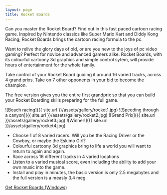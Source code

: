 ```yaml
---
layout: page
title: Rocket Boards
---
```

Can you master the Rocket Board? Find out in this fast paced cartoon racing game. Inspired by Nintendo classics like Super Mario Kart and Diddy Kong Racing; Rocket Boards brings the cartoon racing formula to the pc.

Want to relive the glory days of old, or are you new to the joys of pc video gaming? Perfect for novice and advanced gamers alike. Rocket Boards, with its colourful cartoony 3d graphics and simple control sytem, will provide hours of entertainment for the whole family.

Take control of your Rocket Board guiding it around 16 varied tracks, across 4 grand prixs. Take on 7 other opponents in your bid to become the champion.

The free version gives you the entire first grandprix so that you can build your Rocket Boarding skills preparing for the full game.

<div class="gallery" markdown="1">

![Beach racing]({{ site.url }}/assets/gallery/rocket1.jpg)
![Speeding through a canyon]({{ site.url }}/assets/gallery/rocket2.jpg)
![Grand Prix]({{ site.url }}/assets/gallery/rocket3.jpg)
![Winner!]({{ site.url }}/assets/gallery/rocket4.jpg)

</div>

- Choose 1 of 8 varied racers. Will you be the Racing Driver or the Cowboy, or maybe the Eskimo Girl?
- Colourful cartoony 3d graphics bring to life a world you will want to return to again and again.
- Race across 16 different tracks in 4 varied locations
- Listen to a varied musical score, even including the ability to add your own music into the game.
- Install and play in minutes, the basic version is only 2.5 megabytes and the full version is a measly 3.4 meg.

<p class="download">
<a href="{{ site.url }}/downloads/full_rocketboards.exe" class="button">Get Rocket Boards (Windows)</a>
</p>
